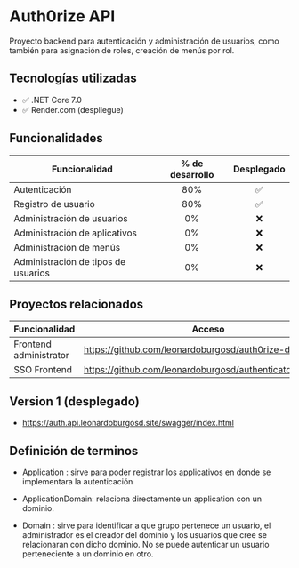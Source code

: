 # Auth0rize API
Proyecto backend para autenticación y administración de usuarios, como también para asignación de roles, creación de menús por rol.

## Tecnologías utilizadas
- :white_check_mark: .NET Core 7.0
- :white_check_mark: Render.com (despliegue)

## Funcionalidades
|Funcionalidad                       | % de desarrollo | Desplegado        |
|------------------------------------|:---------------:|:-----------------:|
|Autenticación                       |80%              |:white_check_mark: |
|Registro de usuario                 |80%              |:white_check_mark: |
|Administración de usuarios          |0%               |:x:                |
|Administración de aplicativos       |0%               |:x:                |
|Administración de menús             |0%               |:x:                |
|Administración de tipos de usuarios |0%               |:x:                |

## Proyectos relacionados

| Funcionalidad           | Acceso                                                    |  
| ----------------------- | --------------------------------------------------------- |
| Frontend administrator  | https://github.com/leonardoburgosd/auth0rize-dashboard    | 
| SSO Frontend            | https://github.com/leonardoburgosd/authenticator.frontend |

## Version 1 (desplegado)
- https://auth.api.leonardoburgosd.site/swagger/index.html


## Definición de terminos
- Application : sirve para poder registrar los applicativos en donde se implementara la autenticación

- ApplicationDomain: relaciona directamente un application con un dominio.

- Domain : sirve para identificar a que grupo pertenece un usuario, el administrador es el creador del dominio y los usuarios que cree se relacionaran con dicho dominio. No se puede autenticar un usuario perteneciente a un dominio en otro.